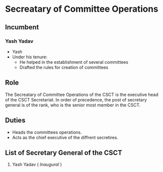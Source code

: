 # Secreatary of Committee Operations 

## Incumbent

### Yash Yadav
* Yash 
* Under his tenure:
    * He helped in the establishment of several committees
    * Drafted the rules for creation of committees
## Role 
The Secreatary of Committee Operations of the CSCT is the executive head of the CSCT Secretariat. In order of precedence, the post of secretary general is of the rank, who is the senior most member in the CSCT.

## Duties
* Heads the committees operations.
* Acts as the chief executive of the diffrent secretires.

## List of Secretary General of the CSCT
1. Yash Yadav ( *Inaugural* )
